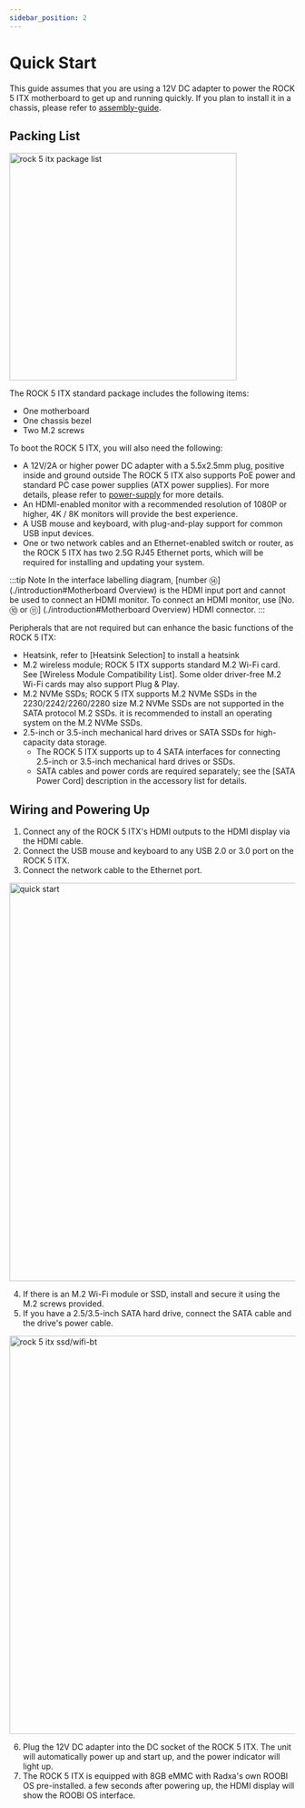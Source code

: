 ```yaml
---
sidebar_position: 2
---
```


# Quick Start

This guide assumes that you are using a 12V DC adapter to power the ROCK 5 ITX motherboard to get up and running quickly. If you plan to install it in a chassis, please refer to [assembly-guide](assembly-guide).

## Packing List

<img src="/img/rock5itx/rock5itx-packlist-zh.webp" width="400" alt="rock 5 itx package list" />

The ROCK 5 ITX standard package includes the following items:

- One motherboard
- One chassis bezel
- Two M.2 screws

To boot the ROCK 5 ITX, you will also need the following:

- A 12V/2A or higher power DC adapter with a 5.5x2.5mm plug, positive inside and ground outside The ROCK 5 ITX also supports PoE power and standard PC case power supplies (ATX power supplies). For more details, please refer to [power-supply](./power-supply) for more details.
- An HDMI-enabled monitor with a recommended resolution of 1080P or higher, 4K / 8K monitors will provide the best experience.
- A USB mouse and keyboard, with plug-and-play support for common USB input devices.
- One or two network cables and an Ethernet-enabled switch or router, as the ROCK 5 ITX has two 2.5G RJ45 Ethernet ports, which will be required for installing and updating your system.

:::tip Note
In the interface labelling diagram, [number ⑭] (./introduction#Motherboard Overview) is the HDMI input port and cannot be used to connect an HDMI monitor. To connect an HDMI monitor, use [No. ⑩ or ⑪] (./introduction#Motherboard Overview) HDMI connector.
:::

Peripherals that are not required but can enhance the basic functions of the ROCK 5 ITX:

- Heatsink, refer to [Heatsink Selection] to install a heatsink
- M.2 wireless module; ROCK 5 ITX supports standard M.2 Wi-Fi card. See [Wireless Module Compatibility List]. Some older driver-free M.2 Wi-Fi cards may also support Plug & Play.
- M.2 NVMe SSDs; ROCK 5 ITX supports M.2 NVMe SSDs in the 2230/2242/2260/2280 size M.2 NVMe SSDs are not supported in the SATA protocol M.2 SSDs. it is recommended to install an operating system on the M.2 NVMe SSDs.
- 2.5-inch or 3.5-inch mechanical hard drives or SATA SSDs for high-capacity data storage.
  - The ROCK 5 ITX supports up to 4 SATA interfaces for connecting 2.5-inch or 3.5-inch mechanical hard drives or SSDs.
  - SATA cables and power cords are required separately; see the [SATA Power Cord] description in the accessory list for details.

## Wiring and Powering Up

1. Connect any of the ROCK 5 ITX's HDMI outputs to the HDMI display via the HDMI cable.
2. Connect the USB mouse and keyboard to any USB 2.0 or 3.0 port on the ROCK 5 ITX.
3. Connect the network cable to the Ethernet port.

<img src="/img/rock5itx/rock5itx-quick-start.webp" width="700" alt="quick start" />

4. If there is an M.2 Wi-Fi module or SSD, install and secure it using the M.2 screws provided.
5. If you have a 2.5/3.5-inch SATA hard drive, connect the SATA cable and the drive's power cable.

<img src="/img/rock5itx/rock5itx-fan-wifi-pcie.webp" width="700" alt="rock 5 itx ssd/wifi-bt" />

6. Plug the 12V DC adapter into the DC socket of the ROCK 5 ITX. The unit will automatically power up and start up, and the power indicator will light up.
7. The ROCK 5 ITX is equipped with 8GB eMMC with Radxa's own ROOBI OS pre-installed. a few seconds after powering up, the HDMI display will show the ROOBI OS interface.
